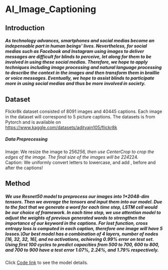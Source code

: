 # AI_Image_Captioning
## Introduction
##### As technology advances, smartphones and social medias become an indepensable part in human beings’ lives. Nevertheless, for social medias such as Facebook and Instagram using images to deliver messages are difficult for blinds to perceive, let along for them to be involved in using these social medias. Therefore, we hope to apply techniques including image processing and natural language processing to describe the context in the images and then transform them in braillie or voice messages. Eventually, we hope to assist blinds to participate more in using social medias and thus be more involved in society.

## Dataset
Flickr8k dataset consisted of 8091 images and 40445 captions. Each image in the dataset will correspond to 5 picture captions.
The datasets is from Pytorch and is available on https://www.kaggle.com/datasets/adityajn105/flickr8k
##### Data Preprecessing
Image: We resize the image to 256*256, then use CenterCrop to crop the edges of the image. The final size of the images will be 224*224. \
Caption: We uniformly convert letters to lowercase, and add <start>, <end> before and after the captions!

## Method
##### We use Resnet50 model to preprocess our images into 1*2048-dim tensors. Then we average the tensors and input them into our model. Due to the fact that we generate a word for each time step, LSTM cell would be our choice of framework. In each time step, we use attention model to adjust the weights of previous generated words to strengthen the importance of our keyword in the captions. For lost function, cross entropy loss is computed in each caption, therefore one image will have 5 losses.\Our best model has a combination of 4 layers, number of nodes [16, 32, 32, 16], and no activations, achieving 0.99% error on test set. Using first 100 cycles to predict capacities from 500 to 700, 600 to 800, and 700 to 900 have a test error 1.07%, 2.24%, and 1.79% respectively.

Click [Code link](https://colab.research.google.com/drive/1sGQaDv5RaqCnhIKHLCzodKROOjBC4UNJ) to see the model details.
